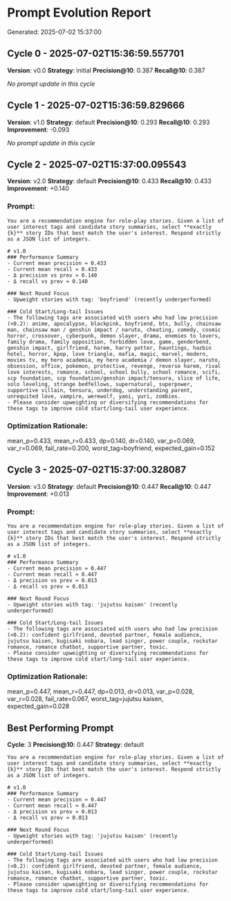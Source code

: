 # Prompt Evolution Report

Generated: 2025-07-02 15:37:00


## Cycle 0 - 2025-07-02T15:36:59.557701
**Version**: v0.0
**Strategy**: initial
**Precision@10**: 0.387
**Recall@10**: 0.387

*No prompt update in this cycle*

## Cycle 1 - 2025-07-02T15:36:59.829666
**Version**: v1.0
**Strategy**: default
**Precision@10**: 0.293
**Recall@10**: 0.293
**Improvement**: -0.093

*No prompt update in this cycle*

## Cycle 2 - 2025-07-02T15:37:00.095543
**Version**: v2.0
**Strategy**: default
**Precision@10**: 0.433
**Recall@10**: 0.433
**Improvement**: +0.140

### Prompt:
```
You are a recommendation engine for role‑play stories. Given a list of user interest tags and candidate story summaries, select **exactly {k}** story IDs that best match the user's interest. Respond strictly as a JSON list of integers.

# v1.0
### Performance Summary
- Current mean precision ≈ 0.433
- Current mean recall ≈ 0.433
- Δ precision vs prev ≈ 0.140
- Δ recall vs prev ≈ 0.140

### Next Round Focus
- Upweight stories with tag: 'boyfriend' (recently underperformed)

### Cold Start/Long-tail Issues
- The following tags are associated with users who had low precision (<0.2): anime, apocalypse, blackpink, boyfriend, bts, bully, chainsaw man, chainsaw man / genshin impact / naruto, cheating, comedy, cosmic horror, crossover, cyberpunk, demon slayer, drama, enemies to lovers, family drama, family opposition, forbidden love, game, genderbend, genshin impact, girlfriend, harem, harry potter, hauntings, hazbin hotel, horror, kpop, love triangle, mafia, magic, marvel, modern, movies tv, my hero academia, my hero academia / demon slayer, naruto, obsession, office, pokemon, protective, revenge, reverse harem, rival love interests, romance, school, school bully, school romance, scifi, scp foundation, scp foundation/genshin impact/tensura, slice of life, solo leveling, strange bedfellows, supernatural, superpower, supportive villain, tensura, underdog, understanding parent, unrequited love, vampire, werewolf, yaoi, yuri, zombies.
- Please consider upweighting or diversifying recommendations for these tags to improve cold start/long-tail user experience.
```

### Optimization Rationale:
mean_p=0.433, mean_r=0.433, dp=0.140, dr=0.140, var_p=0.069, var_r=0.069, fail_rate=0.200, worst_tag=boyfriend, expected_gain=0.152

## Cycle 3 - 2025-07-02T15:37:00.328087
**Version**: v3.0
**Strategy**: default
**Precision@10**: 0.447
**Recall@10**: 0.447
**Improvement**: +0.013

### Prompt:
```
You are a recommendation engine for role‑play stories. Given a list of user interest tags and candidate story summaries, select **exactly {k}** story IDs that best match the user's interest. Respond strictly as a JSON list of integers.

# v1.0
### Performance Summary
- Current mean precision ≈ 0.447
- Current mean recall ≈ 0.447
- Δ precision vs prev ≈ 0.013
- Δ recall vs prev ≈ 0.013

### Next Round Focus
- Upweight stories with tag: 'jujutsu kaisen' (recently underperformed)

### Cold Start/Long-tail Issues
- The following tags are associated with users who had low precision (<0.2): confident girlfriend, devoted partner, female audience, jujutsu kaisen, kugisaki nobara, lead singer, power couple, rockstar romance, romance chatbot, supportive partner, toxic.
- Please consider upweighting or diversifying recommendations for these tags to improve cold start/long-tail user experience.
```

### Optimization Rationale:
mean_p=0.447, mean_r=0.447, dp=0.013, dr=0.013, var_p=0.028, var_r=0.028, fail_rate=0.067, worst_tag=jujutsu kaisen, expected_gain=0.028

## Best Performing Prompt
**Cycle**: 3
**Precision@10**: 0.447
**Strategy**: default
```
You are a recommendation engine for role‑play stories. Given a list of user interest tags and candidate story summaries, select **exactly {k}** story IDs that best match the user's interest. Respond strictly as a JSON list of integers.

# v1.0
### Performance Summary
- Current mean precision ≈ 0.447
- Current mean recall ≈ 0.447
- Δ precision vs prev ≈ 0.013
- Δ recall vs prev ≈ 0.013

### Next Round Focus
- Upweight stories with tag: 'jujutsu kaisen' (recently underperformed)

### Cold Start/Long-tail Issues
- The following tags are associated with users who had low precision (<0.2): confident girlfriend, devoted partner, female audience, jujutsu kaisen, kugisaki nobara, lead singer, power couple, rockstar romance, romance chatbot, supportive partner, toxic.
- Please consider upweighting or diversifying recommendations for these tags to improve cold start/long-tail user experience.
```